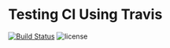 Testing CI Using Travis
=============================
[![Build Status](https://travis-ci.org/androidneha/CI-Using-Travis.svg?branch=master)](https://travis-ci.org/androidneha/CI-Using-Travis)
![license](https://img.shields.io/github/license/mashape/apistatus.svg)